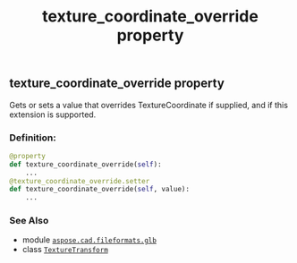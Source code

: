 ﻿---
title: texture_coordinate_override property
second_title: Aspose.CAD for Python via .NET API References
description: 
type: docs
weight: 60
url: /python-net/aspose.cad.fileformats.glb/texturetransform/texture_coordinate_override/
is_root: false
---

## texture_coordinate_override property


Gets or sets a value that overrides TextureCoordinate if supplied, and if this extension is supported.
### Definition:
```python
@property
def texture_coordinate_override(self):
    ...
@texture_coordinate_override.setter
def texture_coordinate_override(self, value):
    ...
```

### See Also
* module [`aspose.cad.fileformats.glb`](../../)
* class [`TextureTransform`](/cad/python-net/aspose.cad.fileformats.glb/texturetransform)
